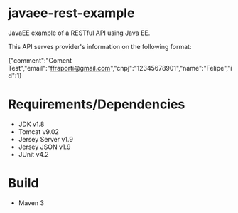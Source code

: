 # javaee-rest-example
JavaEE example of a RESTful API using Java EE.

This API serves provider's information on the following format:

 {"comment":"Coment Test","email":"ffraporti@gmail.com","cnpj":"12345678901","name":"Felipe","id":1}
 
 # Requirements/Dependencies
 * JDK v1.8
 * Tomcat v9.02
 * Jersey Server v1.9
 * Jersey JSON v1.9
 * JUnit v4.2
 
 # Build
 * Maven 3
